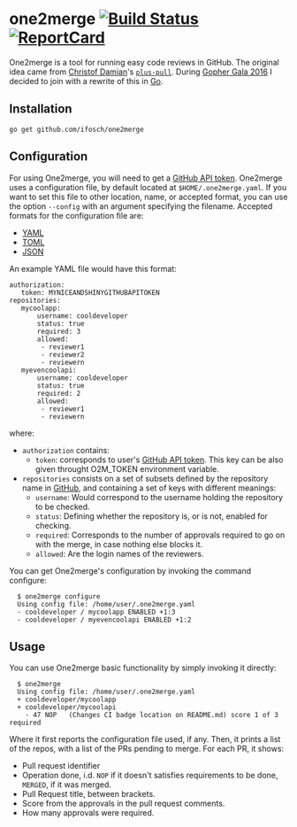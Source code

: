 # one2merge [![Build Status][CI-Image]][CI-Url] [![ReportCard][ReportCard-Image]][ReportCard-Url]

One2merge is a tool for running easy code reviews in GitHub.
The original idea came from [Christof Damian]'s [`plus-pull`].
During [Gopher Gala 2016] I decided to join with a rewrite of this in [Go].

[Christof Damian]: https://github.com/christfodamian
[`plus-pull`]: https://github.com/christfodamian/plus-pull
[Gopher Gala 2016]: http://gophergala.org/
[Go]: http://golang.org

## Installation

    go get github.com/ifosch/one2merge

## Configuration

For using One2merge, you will need to get a [GitHub API token].
One2merge uses a configuration file, by default located at `$HOME/.one2merge.yaml`.
If you want to set this file to other location, name, or accepted format, you can use the option `--config` with an argument specifying the filename.
Accepted formats for the configuration file are:

  - [YAML]
  - [TOML]
  - [JSON]

An example YAML file would have this format:

    authorization:
       token: MYNICEANDSHINYGITHUBAPITOKEN
    repositories:
       mycoolapp:
           username: cooldeveloper
           status: true
           required: 3
           allowed:
            - reviewer1
            - reviewer2
            - reviewern
       myevencoolapi:
           username: cooldeveloper
           status: true
           required: 2
           allowed:
            - reviewer1
            - reviewern

where:

  - `authorization` contains:
      - `token`: corresponds to user's [GitHub API token]. This key can be also given throught O2M_TOKEN environment variable.
  - `repositories` consists on a set of subsets defined by the repository name in [GitHub], and containing a set of keys with different meanings:
      - `username`: Would correspond to the username holding the repository to be checked.
      - `status`: Defining whether the repository is, or is not, enabled for checking.
      - `required`: Corresponds to the number of approvals required to go on with the merge, in case nothing else blocks it.
      - `allowed`: Are the login names of the reviewers.

You can get One2merge's configuration by invoking the command configure:

      $ one2merge configure
      Using config file: /home/user/.one2merge.yaml
      - cooldeveloper / mycoolapp ENABLED +1:3
      - cooldeveloper / myevencoolapi ENABLED +1:2

  [YAML]: http://yaml.org/ "YAML format homepage"
  [TOML]: https://github.com/toml-lang/toml "TOML format definition"
  [JSON]: http://www.json.org/ "JSON format homepage"
  [GitHub API token]: https://github.com/settings/tokens "GitHub profile tokens"
  [GitHub]: https://github.com "GitHub home page"

## Usage

You can use One2merge basic functionality by simply invoking it directly:

      $ one2merge
      Using config file: /home/user/.one2merge.yaml
      + cooldeveloper/mycoolapp
      + cooldeveloper/mycoolapi
        - 47 NOP   (Changes CI badge location on README.md) score 1 of 3 required

Where it first reports the configuration file used, if any.
Then, it prints a list of the repos, with a list of the PRs pending to merge.
For each PR, it shows:
  - Pull request identifier
  - Operation done, i.d. `NOP` if it doesn't satisfies requirements to be done, `MERGED`, if it was merged.
  - Pull Request title, between brackets.
  - Score from the approvals in the pull request comments.
  - How many approvals were required.

[ReportCard-Url]: http://goreportcard.com/report/ifosch/one2merge
[ReportCard-Image]: http://goreportcard.com/badge/ifosch/one2merge
[CI-Url]: https://travis-ci.org/ifosch/one2merge
[CI-Image]: https://travis-ci.org/ifosch/one2merge.svg
